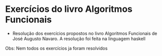# Exercícios do livro Algoritmos Funcionais

- Resolução dos exercícios propostos no livro Algoritmos Funcionais de José Augusto Navaro. A resolução foi feita na linguagem haskell

Obs: Nem todos os exercícios ja foram resolvidos
